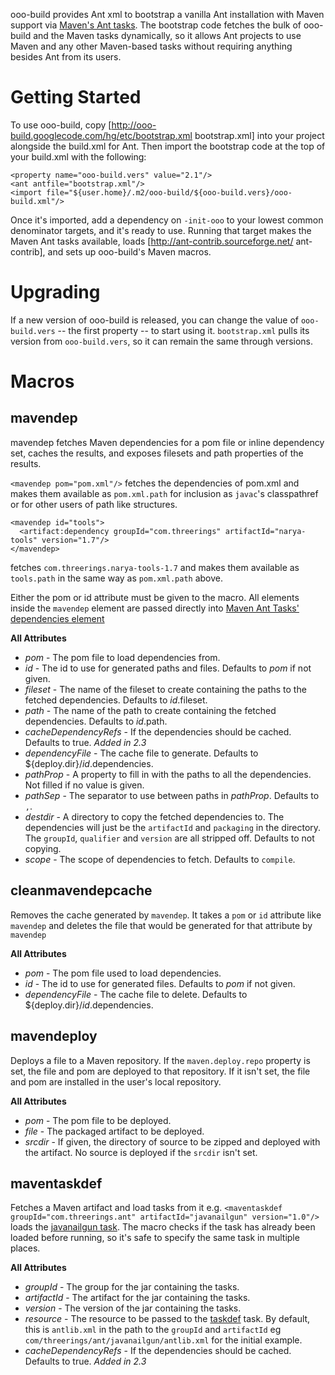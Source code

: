 ooo-build provides Ant xml to bootstrap a vanilla Ant installation with Maven support via [Maven's Ant tasks](http://maven.apache.org/ant-tasks/). The bootstrap code fetches the bulk of ooo-build and the Maven tasks dynamically, so it allows Ant projects to use Maven and any other Maven-based tasks without requiring anything besides Ant from its users.

Getting Started
================
To use ooo-build, copy [http://ooo-build.googlecode.com/hg/etc/bootstrap.xml bootstrap.xml] into your project alongside the build.xml for Ant. Then import the bootstrap code at the top of your build.xml with the following:

    <property name="ooo-build.vers" value="2.1"/>
    <ant antfile="bootstrap.xml"/>
    <import file="${user.home}/.m2/ooo-build/${ooo-build.vers}/ooo-build.xml"/>

Once it's imported, add a dependency on `-init-ooo` to your lowest common denominator targets, and it's ready to use. Running that target makes the Maven Ant tasks available, loads [http://ant-contrib.sourceforge.net/ ant-contrib], and sets up ooo-build's Maven macros.

Upgrading
=========
If a new version of ooo-build is released, you can change the value of `ooo-build.vers` -- the first property -- to start using it. `bootstrap.xml` pulls its version from `ooo-build.vers`, so it can remain the same through versions.

Macros
======
mavendep
--------
mavendep fetches Maven dependencies for a pom file or inline dependency set, caches the results, and exposes filesets and path properties of the results.

`<mavendep pom="pom.xml"/>` fetches the dependencies of pom.xml and makes them available as `pom.xml.path` for inclusion as `javac`'s classpathref or for other users of path like structures.


    <mavendep id="tools">
      <artifact:dependency groupId="com.threerings" artifactId="narya-tools" version="1.7"/>
    </mavendep>

fetches `com.threerings.narya-tools-1.7` and makes them available as `tools.path` in the same way as `pom.xml.path` above.

Either the pom or id attribute must be given to the macro. All elements inside the `mavendep` element are passed directly into [Maven Ant Tasks' dependencies element](http://maven.apache.org/ant-tasks/reference.html#dependencies)

**All Attributes**

* _pom_ - The pom file to load dependencies from.
* _id_ - The id to use for generated paths and files. Defaults to _pom_ if not given.
* _fileset_ - The name of the fileset to create containing the paths to the fetched dependencies. Defaults to _id_.fileset.
* _path_ - The name of the path to create containing the fetched dependencies. Defaults to _id_.path.
* _cacheDependencyRefs_ - If the dependencies should be cached. Defaults to true. *Added in 2.3*
* _dependencyFile_ - The cache file to generate. Defaults to ${deploy.dir}/_id_.dependencies.
* _pathProp_ - A property to fill in with the paths to all the dependencies. Not filled if no value is given.
* _pathSep_ - The separator to use between paths in _pathProp_. Defaults to `,`.
* _destdir_ - A directory to copy the fetched dependencies to. The dependencies will just be the `artifactId` and `packaging` in the directory. The `groupId`, `qualifier` and `version` are all stripped off. Defaults to not copying.
* _scope_ - The scope of dependencies to fetch. Defaults to `compile`.

cleanmavendepcache
------------------
Removes the cache generated by `mavendep`. It takes a `pom` or `id` attribute like `mavendep` and deletes the file that would be generated for that attribute by `mavendep`

**All Attributes**

* _pom_ - The pom file used to load dependencies.
* _id_ - The id to use for generated files. Defaults to _pom_ if not given.
* _dependencyFile_ - The cache file to delete. Defaults to ${deploy.dir}/_id_.dependencies.

mavendeploy
-----------
Deploys a file to a Maven repository. If the `maven.deploy.repo` property is set, the file and pom are deployed to that repository. If it isn't set, the file and pom are installed in the user's local repository.

**All Attributes**

* _pom_ - The pom file to be deployed.
* _file_ - The packaged artifact to be deployed.
* _srcdir_ - If given, the directory of source to be zipped and deployed with the artifact. No source is deployed if the `srcdir` isn't set.

maventaskdef
------------
Fetches a Maven artifact and load tasks from it e.g. `<maventaskdef groupId="com.threerings.ant" artifactId="javanailgun" version="1.0"/>` loads the [javanailgun task](https://github.com/threerings/ant-javanailgun). The macro checks if the task has already been loaded before running, so it's safe to specify the same task in multiple places.

**All Attributes**

* _groupId_ - The group for the jar containing the tasks.
* _artifactId_ - The artifact for the jar containing the tasks.
* _version_ - The version of the jar containing the tasks.
* _resource_ - The resource to be passed to the [taskdef](http://ant.apache.org/manual/Tasks/typedef.html) task. By default, this is `antlib.xml` in the path to the `groupId` and `artifactId` eg `com/threerings/ant/javanailgun/antlib.xml` for the initial example.
* _cacheDependencyRefs_ - If the dependencies should be cached. Defaults to true. *Added in 2.3*

